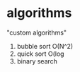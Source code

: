 # algorithms
"custom algorithms"
1) bubble sort O(N^2)  
2) quick sort O(log           
3) binary search       
                 
             
   
         
     
  
            
           
     
    
       
          
    
  
  

